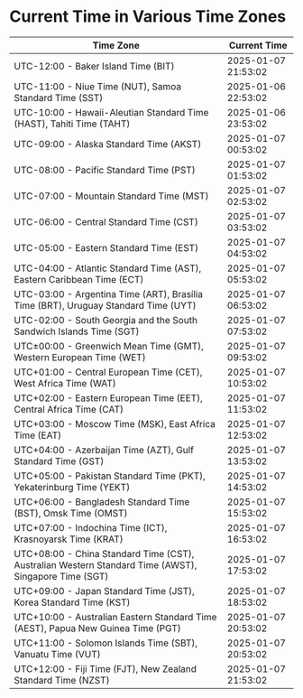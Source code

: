 # Current Time in Various Time Zones

| Time Zone | Current Time |
|-----------|--------------|
| UTC-12:00 - Baker Island Time (BIT) | 2025-01-07 21:53:02 |
| UTC-11:00 - Niue Time (NUT), Samoa Standard Time (SST) | 2025-01-06 22:53:02 |
| UTC-10:00 - Hawaii-Aleutian Standard Time (HAST), Tahiti Time (TAHT) | 2025-01-06 23:53:02 |
| UTC-09:00 - Alaska Standard Time (AKST) | 2025-01-07 00:53:02 |
| UTC-08:00 - Pacific Standard Time (PST) | 2025-01-07 01:53:02 |
| UTC-07:00 - Mountain Standard Time (MST) | 2025-01-07 02:53:02 |
| UTC-06:00 - Central Standard Time (CST) | 2025-01-07 03:53:02 |
| UTC-05:00 - Eastern Standard Time (EST) | 2025-01-07 04:53:02 |
| UTC-04:00 - Atlantic Standard Time (AST), Eastern Caribbean Time (ECT) | 2025-01-07 05:53:02 |
| UTC-03:00 - Argentina Time (ART), Brasília Time (BRT), Uruguay Standard Time (UYT) | 2025-01-07 06:53:02 |
| UTC-02:00 - South Georgia and the South Sandwich Islands Time (SGT) | 2025-01-07 07:53:02 |
| UTC±00:00 - Greenwich Mean Time (GMT), Western European Time (WET) | 2025-01-07 09:53:02 |
| UTC+01:00 - Central European Time (CET), West Africa Time (WAT) | 2025-01-07 10:53:02 |
| UTC+02:00 - Eastern European Time (EET), Central Africa Time (CAT) | 2025-01-07 11:53:02 |
| UTC+03:00 - Moscow Time (MSK), East Africa Time (EAT) | 2025-01-07 12:53:02 |
| UTC+04:00 - Azerbaijan Time (AZT), Gulf Standard Time (GST) | 2025-01-07 13:53:02 |
| UTC+05:00 - Pakistan Standard Time (PKT), Yekaterinburg Time (YEKT) | 2025-01-07 14:53:02 |
| UTC+06:00 - Bangladesh Standard Time (BST), Omsk Time (OMST) | 2025-01-07 15:53:02 |
| UTC+07:00 - Indochina Time (ICT), Krasnoyarsk Time (KRAT) | 2025-01-07 16:53:02 |
| UTC+08:00 - China Standard Time (CST), Australian Western Standard Time (AWST), Singapore Time (SGT) | 2025-01-07 17:53:02 |
| UTC+09:00 - Japan Standard Time (JST), Korea Standard Time (KST) | 2025-01-07 18:53:02 |
| UTC+10:00 - Australian Eastern Standard Time (AEST), Papua New Guinea Time (PGT) | 2025-01-07 20:53:02 |
| UTC+11:00 - Solomon Islands Time (SBT), Vanuatu Time (VUT) | 2025-01-07 20:53:02 |
| UTC+12:00 - Fiji Time (FJT), New Zealand Standard Time (NZST) | 2025-01-07 21:53:02 |
